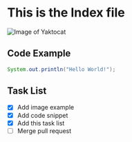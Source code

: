 # This is the Index file

![Image of Yaktocat](https://octodex.github.com/images/yaktocat.png)

## Code Example
```Java
System.out.println("Hello World!");
```
## Task List
- [x] Add image example
- [x] Add code snippet
- [x] Add this task list
- [ ] Merge pull request 
